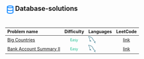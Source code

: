 ## <div align="left"><img src="https://github.com/AnasImloul/Leetcode-Solutions/blob/main/icons/data.svg" width="32px" align="left"/>Database-solutions</div>
<br>

| Problem name | Difficulty | Languages | LeetCode |
|:-------------|:----------:|:----------|:--------:|
|[Big Countries](./Big%20Countries)|<img src="https://github.com/AnasImloul/Leetcode-Solutions/blob/main/icons/easy.svg" height="12px" align="center"/>|<a href="./Big%20Countries/Big%20Countries.txt"><img src="https://github.com/AnasImloul/Leetcode-Solutions/blob/main/icons/mysql.svg" width="24px" align="center"/></a>|[link](https://www.leetcode.com/problems/big-countries)|
|[Bank Account Summary II](./Bank%20Account%20Summary%20II)|<img src="https://github.com/AnasImloul/Leetcode-Solutions/blob/main/icons/easy.svg" height="12px" align="center"/>|<a href="./Bank%20Account%20Summary%20II/Bank%20Account%20Summary%20II.txt"><img src="https://github.com/AnasImloul/Leetcode-Solutions/blob/main/icons/mysql.svg" width="24px" align="center"/></a>|[link](https://www.leetcode.com/problems/bank-account-summary-ii)|